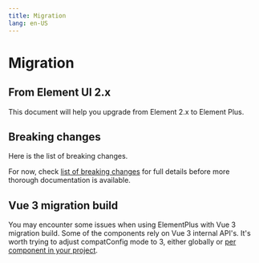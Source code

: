 ```yaml
---
title: Migration
lang: en-US
---
```


# Migration

## From Element UI 2.x

This document will help you upgrade from Element 2.x to Element Plus.

## Breaking changes

Here is the list of breaking changes.

For now, check [list of breaking changes](https://github.com/wisdom-plus/wisdom-plus/issues/162)
for full details before more thorough documentation is available.

## Vue 3 migration build

You may encounter some issues when using ElementPlus with Vue 3 migration build. Some of the components rely on Vue 3 internal API's. It's worth trying to adjust compatConfig mode to 3, either globally or [per component in your project](https://v3.vuejs.org/guide/migration/migration-build.html#per-component-config).
